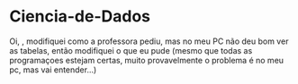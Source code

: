# Ciencia-de-Dados
Oi, , modifiquei como a professora pediu, mas no meu PC não deu bom ver as tabelas, então modifiquei o que eu pude (mesmo que todas as programaçoes estejam certas, muito provavelmente o problema é no meu pc, mas vai entender...)
